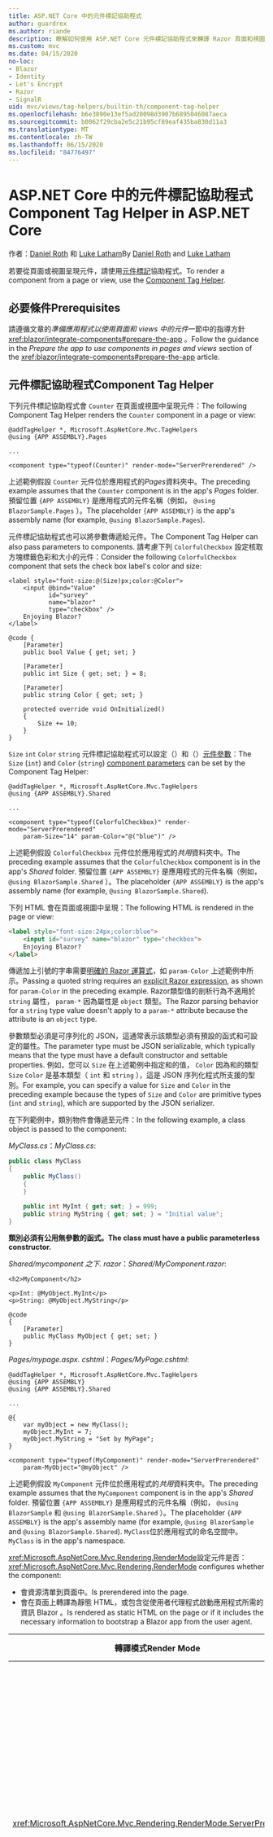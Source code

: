 ```yaml
---
title: ASP.NET Core 中的元件標記協助程式
author: guardrex
ms.author: riande
description: 瞭解如何使用 ASP.NET Core 元件標記協助程式來轉譯 Razor 頁面和視圖中的元件。
ms.custom: mvc
ms.date: 04/15/2020
no-loc:
- Blazor
- Identity
- Let's Encrypt
- Razor
- SignalR
uid: mvc/views/tag-helpers/builtin-th/component-tag-helper
ms.openlocfilehash: b6e3890e13ef5ad20098d3907b6895046087aeca
ms.sourcegitcommit: b0062f29cba2e5c21b95cf89eaf435ba830d11a3
ms.translationtype: MT
ms.contentlocale: zh-TW
ms.lasthandoff: 06/15/2020
ms.locfileid: "84776497"
---
```

# <a name="component-tag-helper-in-aspnet-core"></a><span data-ttu-id="86af7-103">ASP.NET Core 中的元件標記協助程式</span><span class="sxs-lookup"><span data-stu-id="86af7-103">Component Tag Helper in ASP.NET Core</span></span>

<span data-ttu-id="86af7-104">作者：[Daniel Roth](https://github.com/danroth27) 和 [Luke Latham](https://github.com/guardrex)</span><span class="sxs-lookup"><span data-stu-id="86af7-104">By [Daniel Roth](https://github.com/danroth27) and [Luke Latham](https://github.com/guardrex)</span></span>

<span data-ttu-id="86af7-105">若要從頁面或視圖呈現元件，請使用[元件標記](xref:Microsoft.AspNetCore.Mvc.TagHelpers.ComponentTagHelper)協助程式。</span><span class="sxs-lookup"><span data-stu-id="86af7-105">To render a component from a page or view, use the [Component Tag Helper](xref:Microsoft.AspNetCore.Mvc.TagHelpers.ComponentTagHelper).</span></span>

## <a name="prerequisites"></a><span data-ttu-id="86af7-106">必要條件</span><span class="sxs-lookup"><span data-stu-id="86af7-106">Prerequisites</span></span>

<span data-ttu-id="86af7-107">請遵循文章的*準備應用程式以使用頁面和 views 中的元件*一節中的指導方針 <xref:blazor/integrate-components#prepare-the-app> 。</span><span class="sxs-lookup"><span data-stu-id="86af7-107">Follow the guidance in the *Prepare the app to use components in pages and views* section of the <xref:blazor/integrate-components#prepare-the-app> article.</span></span>

## <a name="component-tag-helper"></a><span data-ttu-id="86af7-108">元件標記協助程式</span><span class="sxs-lookup"><span data-stu-id="86af7-108">Component Tag Helper</span></span>

<span data-ttu-id="86af7-109">下列元件標記協助程式會 `Counter` 在頁面或視圖中呈現元件：</span><span class="sxs-lookup"><span data-stu-id="86af7-109">The following Component Tag Helper renders the `Counter` component in a page or view:</span></span>

```cshtml
@addTagHelper *, Microsoft.AspNetCore.Mvc.TagHelpers
@using {APP ASSEMBLY}.Pages

...

<component type="typeof(Counter)" render-mode="ServerPrerendered" />
```

<span data-ttu-id="86af7-110">上述範例假設 `Counter` 元件位於應用程式的*Pages*資料夾中。</span><span class="sxs-lookup"><span data-stu-id="86af7-110">The preceding example assumes that the `Counter` component is in the app's *Pages* folder.</span></span> <span data-ttu-id="86af7-111">預留位置 `{APP ASSEMBLY}` 是應用程式的元件名稱（例如， `@using BlazorSample.Pages` ）。</span><span class="sxs-lookup"><span data-stu-id="86af7-111">The placeholder `{APP ASSEMBLY}` is the app's assembly name (for example, `@using BlazorSample.Pages`).</span></span>

<span data-ttu-id="86af7-112">元件標記協助程式也可以將參數傳遞給元件。</span><span class="sxs-lookup"><span data-stu-id="86af7-112">The Component Tag Helper can also pass parameters to components.</span></span> <span data-ttu-id="86af7-113">請考慮下列 `ColorfulCheckbox` 設定核取方塊標籤色彩和大小的元件：</span><span class="sxs-lookup"><span data-stu-id="86af7-113">Consider the following `ColorfulCheckbox` component that sets the check box label's color and size:</span></span>

```razor
<label style="font-size:@(Size)px;color:@Color">
    <input @bind="Value"
           id="survey" 
           name="blazor" 
           type="checkbox" />
    Enjoying Blazor?
</label>

@code {
    [Parameter]
    public bool Value { get; set; }

    [Parameter]
    public int Size { get; set; } = 8;

    [Parameter]
    public string Color { get; set; }

    protected override void OnInitialized()
    {
        Size += 10;
    }
}
```

<span data-ttu-id="86af7-114">`Size` `int` `Color` `string` 元件標記協助程式可以設定（）和（）[元件參數](xref:blazor/components#component-parameters)：</span><span class="sxs-lookup"><span data-stu-id="86af7-114">The `Size` (`int`) and `Color` (`string`) [component parameters](xref:blazor/components#component-parameters) can be set by the Component Tag Helper:</span></span>

```cshtml
@addTagHelper *, Microsoft.AspNetCore.Mvc.TagHelpers
@using {APP ASSEMBLY}.Shared

...

<component type="typeof(ColorfulCheckbox)" render-mode="ServerPrerendered" 
    param-Size="14" param-Color="@("blue")" />
```

<span data-ttu-id="86af7-115">上述範例假設 `ColorfulCheckbox` 元件位於應用程式的*共用*資料夾中。</span><span class="sxs-lookup"><span data-stu-id="86af7-115">The preceding example assumes that the `ColorfulCheckbox` component is in the app's *Shared* folder.</span></span> <span data-ttu-id="86af7-116">預留位置 `{APP ASSEMBLY}` 是應用程式的元件名稱（例如， `@using BlazorSample.Shared` ）。</span><span class="sxs-lookup"><span data-stu-id="86af7-116">The placeholder `{APP ASSEMBLY}` is the app's assembly name (for example, `@using BlazorSample.Shared`).</span></span>

<span data-ttu-id="86af7-117">下列 HTML 會在頁面或視圖中呈現：</span><span class="sxs-lookup"><span data-stu-id="86af7-117">The following HTML is rendered in the page or view:</span></span>

```html
<label style="font-size:24px;color:blue">
    <input id="survey" name="blazor" type="checkbox">
    Enjoying Blazor?
</label>
```

<span data-ttu-id="86af7-118">傳遞加上引號的字串需要[明確的 Razor 運算式](xref:mvc/views/razor#explicit-razor-expressions)，如 `param-Color` 上述範例中所示。</span><span class="sxs-lookup"><span data-stu-id="86af7-118">Passing a quoted string requires an [explicit Razor expression](xref:mvc/views/razor#explicit-razor-expressions), as shown for `param-Color` in the preceding example.</span></span> <span data-ttu-id="86af7-119">Razor類型值的剖析行為不適用於 `string` 屬性， `param-*` 因為屬性是 `object` 類型。</span><span class="sxs-lookup"><span data-stu-id="86af7-119">The Razor parsing behavior for a `string` type value doesn't apply to a `param-*` attribute because the attribute is an `object` type.</span></span>

<span data-ttu-id="86af7-120">參數類型必須是可序列化的 JSON，這通常表示該類型必須有預設的函式和可設定的屬性。</span><span class="sxs-lookup"><span data-stu-id="86af7-120">The parameter type must be JSON serializable, which typically means that the type must have a default constructor and settable properties.</span></span> <span data-ttu-id="86af7-121">例如，您可以 `Size` 在上述範例中指定和的值， `Color` 因為和的類型 `Size` `Color` 是基本類型（ `int` 和 `string` ），這是 JSON 序列化程式所支援的型別。</span><span class="sxs-lookup"><span data-stu-id="86af7-121">For example, you can specify a value for `Size` and `Color` in the preceding example because the types of `Size` and `Color` are primitive types (`int` and `string`), which are supported by the JSON serializer.</span></span>

<span data-ttu-id="86af7-122">在下列範例中，類別物件會傳遞至元件：</span><span class="sxs-lookup"><span data-stu-id="86af7-122">In the following example, a class object is passed to the component:</span></span>

<span data-ttu-id="86af7-123">*MyClass.cs*：</span><span class="sxs-lookup"><span data-stu-id="86af7-123">*MyClass.cs*:</span></span>

```csharp
public class MyClass
{
    public MyClass()
    {
    }

    public int MyInt { get; set; } = 999;
    public string MyString { get; set; } = "Initial value";
}
```

<span data-ttu-id="86af7-124">**類別必須有公用無參數的函式。**</span><span class="sxs-lookup"><span data-stu-id="86af7-124">**The class must have a public parameterless constructor.**</span></span>

<span data-ttu-id="86af7-125">*Shared/mycomponent 之下. razor*：</span><span class="sxs-lookup"><span data-stu-id="86af7-125">*Shared/MyComponent.razor*:</span></span>

```razor
<h2>MyComponent</h2>

<p>Int: @MyObject.MyInt</p>
<p>String: @MyObject.MyString</p>

@code
{
    [Parameter]
    public MyClass MyObject { get; set; }
}
```

<span data-ttu-id="86af7-126">*Pages/mypage.aspx. cshtml*：</span><span class="sxs-lookup"><span data-stu-id="86af7-126">*Pages/MyPage.cshtml*:</span></span>

```cshtml
@addTagHelper *, Microsoft.AspNetCore.Mvc.TagHelpers
@using {APP ASSEMBLY}
@using {APP ASSEMBLY}.Shared

...

@{
    var myObject = new MyClass();
    myObject.MyInt = 7;
    myObject.MyString = "Set by MyPage";
}

<component type="typeof(MyComponent)" render-mode="ServerPrerendered" 
    param-MyObject="@myObject" />
```

<span data-ttu-id="86af7-127">上述範例假設 `MyComponent` 元件位於應用程式的*共用*資料夾中。</span><span class="sxs-lookup"><span data-stu-id="86af7-127">The preceding example assumes that the `MyComponent` component is in the app's *Shared* folder.</span></span> <span data-ttu-id="86af7-128">預留位置 `{APP ASSEMBLY}` 是應用程式的元件名稱（例如， `@using BlazorSample` 和 `@using BlazorSample.Shared` ）。</span><span class="sxs-lookup"><span data-stu-id="86af7-128">The placeholder `{APP ASSEMBLY}` is the app's assembly name (for example, `@using BlazorSample` and `@using BlazorSample.Shared`).</span></span> <span data-ttu-id="86af7-129">`MyClass`位於應用程式的命名空間中。</span><span class="sxs-lookup"><span data-stu-id="86af7-129">`MyClass` is in the app's namespace.</span></span>

<span data-ttu-id="86af7-130"><xref:Microsoft.AspNetCore.Mvc.Rendering.RenderMode>設定元件是否：</span><span class="sxs-lookup"><span data-stu-id="86af7-130"><xref:Microsoft.AspNetCore.Mvc.Rendering.RenderMode> configures whether the component:</span></span>

* <span data-ttu-id="86af7-131">會資源清單到頁面中。</span><span class="sxs-lookup"><span data-stu-id="86af7-131">Is prerendered into the page.</span></span>
* <span data-ttu-id="86af7-132">會在頁面上轉譯為靜態 HTML，或包含從使用者代理程式啟動應用程式所需的資訊 Blazor 。</span><span class="sxs-lookup"><span data-stu-id="86af7-132">Is rendered as static HTML on the page or if it includes the necessary information to bootstrap a Blazor app from the user agent.</span></span>

| <span data-ttu-id="86af7-133">轉譯模式</span><span class="sxs-lookup"><span data-stu-id="86af7-133">Render Mode</span></span> | <span data-ttu-id="86af7-134">描述</span><span class="sxs-lookup"><span data-stu-id="86af7-134">Description</span></span> |
| ----------- | ----------- |
| <xref:Microsoft.AspNetCore.Mvc.Rendering.RenderMode.ServerPrerendered> | <span data-ttu-id="86af7-135">將元件轉譯為靜態 HTML，並包含 Blazor 伺服器應用程式的標記。</span><span class="sxs-lookup"><span data-stu-id="86af7-135">Renders the component into static HTML and includes a marker for a Blazor Server app.</span></span> <span data-ttu-id="86af7-136">當使用者代理程式啟動時，會使用此標記來啟動 Blazor 應用程式。</span><span class="sxs-lookup"><span data-stu-id="86af7-136">When the user-agent starts, this marker is used to bootstrap a Blazor app.</span></span> |
| <xref:Microsoft.AspNetCore.Mvc.Rendering.RenderMode.Server> | <span data-ttu-id="86af7-137">呈現 Blazor 伺服器應用程式的標記。</span><span class="sxs-lookup"><span data-stu-id="86af7-137">Renders a marker for a Blazor Server app.</span></span> <span data-ttu-id="86af7-138">不包含來自元件的輸出。</span><span class="sxs-lookup"><span data-stu-id="86af7-138">Output from the component isn't included.</span></span> <span data-ttu-id="86af7-139">當使用者代理程式啟動時，會使用此標記來啟動 Blazor 應用程式。</span><span class="sxs-lookup"><span data-stu-id="86af7-139">When the user-agent starts, this marker is used to bootstrap a Blazor app.</span></span> |
| <xref:Microsoft.AspNetCore.Mvc.Rendering.RenderMode.Static> | <span data-ttu-id="86af7-140">將元件轉譯為靜態 HTML。</span><span class="sxs-lookup"><span data-stu-id="86af7-140">Renders the component into static HTML.</span></span> |

<span data-ttu-id="86af7-141">雖然頁面和視圖可以使用元件，但相反的情況並非如此。</span><span class="sxs-lookup"><span data-stu-id="86af7-141">While pages and views can use components, the converse isn't true.</span></span> <span data-ttu-id="86af7-142">元件不能使用 view 和 page 特有的功能，例如部分視圖和區段。</span><span class="sxs-lookup"><span data-stu-id="86af7-142">Components can't use view- and page-specific features, such as partial views and sections.</span></span> <span data-ttu-id="86af7-143">若要在元件中使用部分視圖的邏輯，請將部分視圖邏輯分解成元件。</span><span class="sxs-lookup"><span data-stu-id="86af7-143">To use logic from a partial view in a component, factor out the partial view logic into a component.</span></span>

<span data-ttu-id="86af7-144">不支援從靜態 HTML 網頁轉譯伺服器元件。</span><span class="sxs-lookup"><span data-stu-id="86af7-144">Rendering server components from a static HTML page isn't supported.</span></span>

## <a name="additional-resources"></a><span data-ttu-id="86af7-145">其他資源</span><span class="sxs-lookup"><span data-stu-id="86af7-145">Additional resources</span></span>

* <xref:Microsoft.AspNetCore.Mvc.TagHelpers.ComponentTagHelper>
* <xref:mvc/views/tag-helpers/intro>
* <xref:blazor/components>
